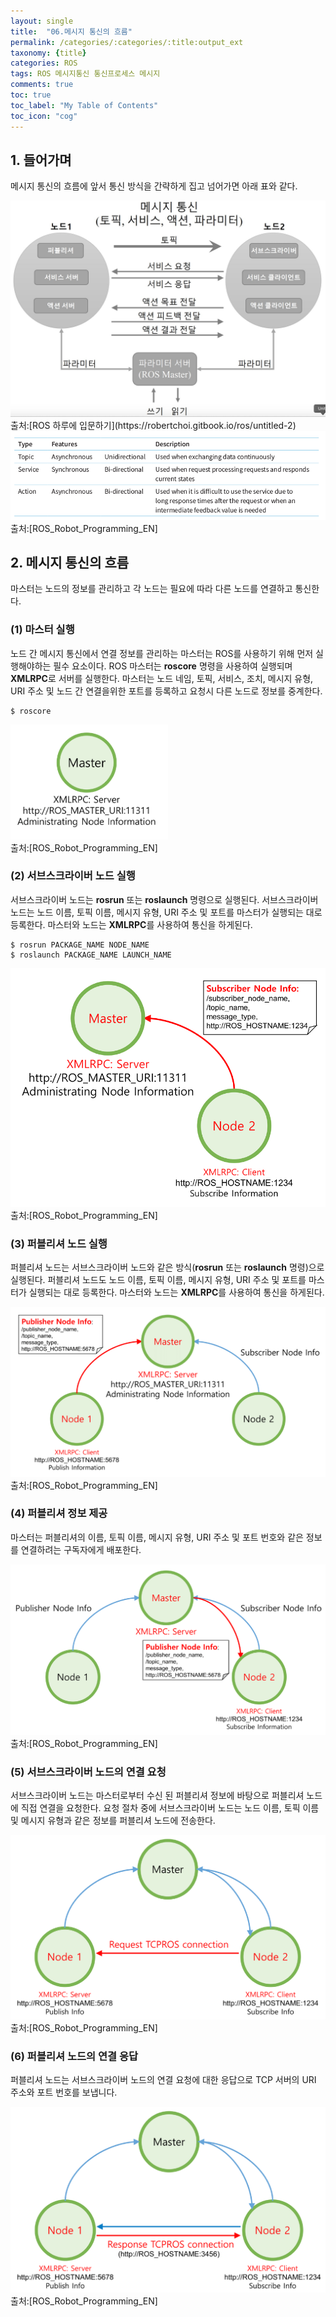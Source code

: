 ```yaml
---
layout: single
title:  "06.메시지 통신의 흐름"
permalink: /categories/:categories/:title:output_ext
taxonomy: {title}
categories: ROS
tags: ROS 메시지통신 통신프로세스 메시지
comments: true
toc: true
toc_label: "My Table of Contents"
toc_icon: "cog"
---
```


## 1. 들어가며

메시지 통신의 흐름에 앞서 통신 방식을 간략하게 집고 넘어가면 아래 표와 같다.

<img src="/assets/img/ros/ros_communication3.jpeg" title="ROS 메시지통신">
출처:[ROS 하루에 입문하기](https://robertchoi.gitbook.io/ros/untitled-2)

<img src="/assets/img/ros/Selection_004.png" title="메시지통신 종류와 특징">
출처:[ROS_Robot_Programming_EN]

## 2. 메시지 통신의 흐름

마스터는 노드의 정보를 관리하고 각 노드는 필요에 따라 다른 노드를 연결하고 통신한다.

### (1) 마스터 실행

노드 간 메시지 통신에서 연결 정보를 관리하는 마스터는 ROS를 사용하기 위해 먼저 실행해야하는 필수 요소이다. ROS 마스터는 **roscore** 명령을 사용하여 실행되며 **XMLRPC**로 서버를 실행한다. 마스터는 노드 네임, 토픽, 서비스, 조치, 메시지 유형, URI 주소 및 노드 간 연결을위한 포트를 등록하고 요청시 다른 노드로 정보를 중계한다.

```
$ roscore
```

<img src="/assets/img/ros/ros_master.png" width="50%" height="50%" title="ROS Master(core) 실행"><br>
출처:[ROS_Robot_Programming_EN]


### (2) 서브스크라이버 노드 실행

서브스크라이버 노드는 **rosrun** 또는 **roslaunch** 명령으로 실행된다. 서브스크라이버 노드는 노드 이름, 토픽 이름, 메시지 유형, URI 주소 및 포트를 마스터가 실행되는 대로 등록한다. 마스터와 노드는 **XMLRPC**를 사용하여 통신을 하게된다.

```
$ rosrun PACKAGE_NAME NODE_NAME
$ roslaunch PACKAGE_NAME LAUNCH_NAME
```

<img src="/assets/img/ros/ros_subscriber_run.png" title="서브스크라이버 실행"><br>
출처:[ROS_Robot_Programming_EN]

### (3) 퍼블리셔 노드 실행

퍼블리셔 노드는 서브스크라이버 노드와 같은 방식(**rosrun** 또는 **roslaunch** 명령)으로 실행된다. 퍼블리셔 노드도 노드 이름, 토픽 이름, 메시지 유형, URI 주소 및 포트를 마스터가 실행되는 대로 등록한다. 마스터와 노드는 **XMLRPC**를 사용하여 통신을 하게된다.


<img src="/assets/img/ros/ros_publisher_run.png"  title="퍼블리셔 노드 실행"><br>
출처:[ROS_Robot_Programming_EN]


### (4) 퍼블리셔 정보 제공

마스터는 퍼블리셔의 이름, 토픽 이름, 메시지 유형, URI 주소 및 포트 번호와 같은 정보를 연결하려는 구독자에게 배포한다.

<img src="/assets/img/ros/ros_publisher_info.png" title="퍼블리셔 정보 제공"><br>
출처:[ROS_Robot_Programming_EN]


### (5) 서브스크라이버 노드의 연결 요청

서브스크라이버 노드는 마스터로부터 수신 된 퍼블리셔 정보에 바탕으로 퍼블리셔 노드에 직접 연결을 요청한다. 요청 절차 중에 서브스크라이버 노드는 노드 이름, 토픽 이름 및 메시지 유형과 같은 정보를 퍼블리셔 노드에 전송한다.

<img src="/assets/img/ros/ros_subscriber_connection.png"  title="서브스크라이버 노드의 연결 요청"><br>
출처:[ROS_Robot_Programming_EN]


### (6) 퍼블리셔 노드의 연결 응답

퍼블리셔 노드는 서브스크라이버 노드의 연결 요청에 대한 응답으로 TCP 서버의 URI 주소와 포트 번호를 보냅니다.

<img src="/assets/img/ros/ros_publisher_response.png"  title="퍼블리셔 노드의 연결 응답"><br>
출처:[ROS_Robot_Programming_EN]


